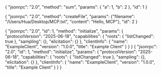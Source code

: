 { "jsonrpc": "2.0", "method": "sum", "params": { "a": 1, "b": 2 }, "id": 1 }

{ "jsonrpc": "2.0", "method": "createFile", "params": {"filename": "/Users/Hua/Desktop/MCP.txt", "content": "Hello, MCP"}, "id": 2 }

{
  "jsonrpc": "2.0",
  "id": 1,
  "method": "initialize",
  "params": {
    "protocolVersion": "2025-06-18",
    "capabilities": {
      "roots": {
        "listChanged": true
      },
      "sampling": {},
      "elicitation": {}
    },
    "clientInfo": {
      "name": "ExampleClient",
      "version": "1.0.0",
      "title": "Example Client"
    }
  }
}
{
  "jsonrpc": "2.0",
  "id": 1,
  "method": "initialize",
  "params": {
    "protocolVersion": "2025-06-18",
    "capabilities": {
      "roots": {
        "listChanged": true
      },
      "sampling": {},
      "elicitation": {}
    },
    "clientInfo": {
      "name": "ExampleClient",
      "version": "1.0.0",
      "title": "Example Client"
    }
  }
}